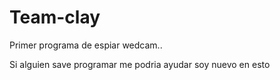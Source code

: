 # Team-clay
Primer programa de espiar wedcam.. 

Si alguien save programar me podria ayudar soy nuevo en esto

